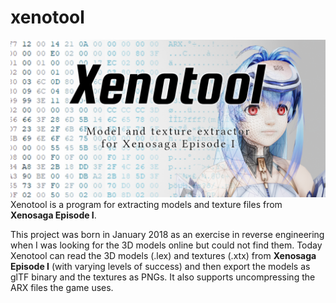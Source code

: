 # xenotool
![xenotool banner](/res/xenotool.png)
Xenotool is a program for extracting models and texture files from **Xenosaga Episode I**.

This project was born in January 2018 as an exercise in reverse engineering when I was looking for the 3D models online but could not find them. Today Xenotool can read the 3D models (.lex) and textures (.xtx) from **Xenosaga Episode I** (with varying levels of success) and then export the models as glTF binary and the textures as PNGs. It also supports uncompressing the ARX files the game uses.
